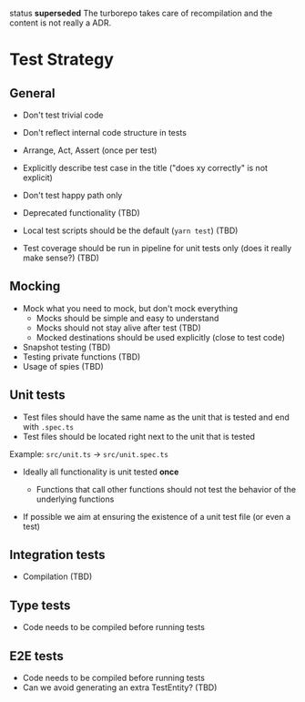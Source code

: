 status **superseded** The turborepo takes care of recompilation and the content is not really a ADR.

# Test Strategy

## General

- Don't test trivial code
- Don't reflect internal code structure in tests
- Arrange, Act, Assert (once per test)
- Explicitly describe test case in the title ("does xy correctly" is not explicit)
- Don't test happy path only

- Deprecated functionality (TBD)
- Local test scripts should be the default (`yarn test`) (TBD)

- Test coverage should be run in pipeline for unit tests only (does it really make sense?) (TBD)

## Mocking

- Mock what you need to mock, but don't mock everything
  - Mocks should be simple and easy to understand
  - Mocks should not stay alive after test (TBD)
  - Mocked destinations should be used explicitly (close to test code)
- Snapshot testing (TBD)
- Testing private functions (TBD)
- Usage of spies (TBD)

## Unit tests

- Test files should have the same name as the unit that is tested and end with `.spec.ts`
- Test files should be located right next to the unit that is tested

Example: `src/unit.ts` -> `src/unit.spec.ts`

- Ideally all functionality is unit tested **once**

  - Functions that call other functions should not test the behavior of the underlying functions

- If possible we aim at ensuring the existence of a unit test file (or even a test)

## Integration tests

- Compilation (TBD)

## Type tests

- Code needs to be compiled before running tests

## E2E tests

- Code needs to be compiled before running tests
- Can we avoid generating an extra TestEntity? (TBD)
